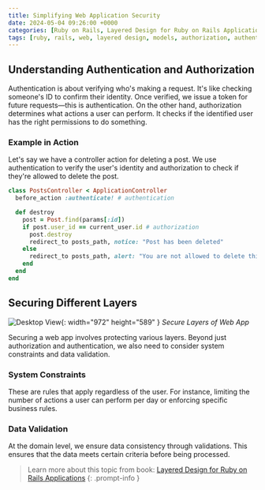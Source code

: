 ```yaml
---
title: Simplifying Web Application Security
date: 2024-05-04 09:26:00 +0000
categories: [Ruby on Rails, Layered Design for Ruby on Rails Applications]
tags: [ruby, rails, web, layered design, models, authorization, authentication, web security]
---
```


## Understanding Authentication and Authorization

Authentication is about verifying who's making a request. It's like checking someone's ID to confirm their identity. Once verified, we issue a token for future requests—this is authentication. On the other hand, authorization determines what actions a user can perform. It checks if the identified user has the right permissions to do something.

### Example in Action

Let's say we have a controller action for deleting a post. We use authentication to verify the user's identity and authorization to check if they're allowed to delete the post.

```ruby
class PostsController < ApplicationController
  before_action :authenticate! # authentication

  def destroy
    post = Post.find(params[:id])
    if post.user_id == current_user.id # authorization
      post.destroy
      redirect_to posts_path, notice: "Post has been deleted"
    else
      redirect_to posts_path, alert: "You are not allowed to delete this post"
    end
  end
end
```

## Securing Different Layers

![Desktop View](/posts/images/secure-layers-of-web-app.webp){: width="972" height="589" }
_Secure Layers of Web App_

Securing a web app involves protecting various layers. Beyond just authorization and authentication, we also need to consider system constraints and data validation.

### System Constraints
These are rules that apply regardless of the user. For instance, limiting the number of actions a user can perform per day or enforcing specific business rules.

### Data Validation
At the domain level, we ensure data consistency through validations. This ensures that the data meets certain criteria before being processed.


> Learn more about this topic from book: [Layered Design for Ruby on Rails Applications](https://www.packtpub.com/product/layered-design-for-ruby-on-rails-applications/9781801813785)
{: .prompt-info }


